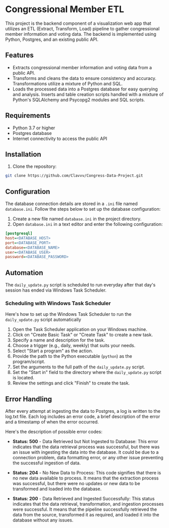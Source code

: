# Congressional Member ETL

This project is the backend component of a visualization web app that utilizes an ETL (Extract, Transform, Load) pipeline to gather congressional member information and voting data. The backend is implemented using Python, Postgres, and an existing public API.

## Features

- Extracts congressional member information and voting data from a public API.
- Transforms and cleans the data to ensure consistency and accuracy. Transformations utilize a mixture of Python and SQL.
- Loads the processed data into a Postgres database for easy querying and analysis. Inserts and table creation scripts handled with a mixture of Python's SQLAlchemy and Psycopg2 modules and SQL scripts.

## Requirements

- Python 3.7 or higher
- Postgres database
- Internet connectivity to access the public API

## Installation

1. Clone the repository:

```bash
git clone https://github.com/Clavvv/Congress-Data-Project.git
```

## Configuration

The database connection details are stored in a `.ini` file named `database.ini`. Follow the steps below to set up the database configuration:

1. Create a new file named `database.ini` in the project directory.
2. Open `database.ini` in a text editor and enter the following configuration:

```ini
[postgresql]
host=<DATABASE_HOST>
port=<DATABASE_PORT>
database=<DATABASE_NAME>
user=<DATABASE_USER>
password=<DATABASE_PASSWORD>
```

## Automation

The `daily_update.py` script is scheduled to run everyday after that day's session has ended via Windows Task Scheduler.

### Scheduling with Windows Task Scheduler

Here's how to set up the Windows Task Scheduler to run the `daily_update.py` script automatically

1. Open the Task Scheduler application on your Windows machine.
2. Click on "Create Basic Task" or "Create Task" to create a new task.
3. Specify a name and description for the task.
4. Choose a trigger (e.g., daily, weekly) that suits your needs.
5. Select "Start a program" as the action.
6. Provide the path to the Python executable (`python`) as the program/script.
7. Set the arguments to the full path of the `daily_update.py` script.
8. Set the "Start in" field to the directory where the `daily_update.py` script is located.
9. Review the settings and click "Finish" to create the task.



## Error Handling

After every attempt at ingesting the data to Postgres, a log is written to the log.txt file. Each log includes an error code, a brief description of the error and a timestamp of when the error occurred.

Here's the description of possible error codes:

- **Status: 500** - Data Retrieved but Not Ingested to Database: This error indicates that the data retrieval process was successful, but there was an issue with ingesting the data into the database. It could be due to a connection problem, data formatting error, or any other issue preventing the successful ingestion of data.

- **Status: 204** - No New Data to Process: This code signifies that there is no new data available to process. It means that the extraction process was successful, but there were no updates or new data to be transformed and loaded into the database.

- **Status: 200** - Data Retrieved and Ingested Successfully: This status indicates that the data retrieval, transformation, and ingestion processes were successful. It means that the pipeline successfully retrieved the data from the source, transformed it as required, and loaded it into the database without any issues.


